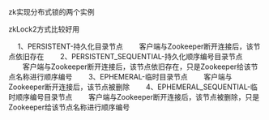 zk实现分布式锁的两个实例

zkLock2方式比较好用


　  1、PERSISTENT-持久化目录节点
　　客户端与Zookeeper断开连接后，该节点依旧存在
　　2、PERSISTENT_SEQUENTIAL-持久化顺序编号目录节点
　　客户端与Zookeeper断开连接后，该节点依旧存在，只是Zookeeper给该节点名称进行顺序编号
　　3、EPHEMERAL-临时目录节点
　　客户端与Zookeeper断开连接后，该节点被删除
　　4、EPHEMERAL_SEQUENTIAL-临时顺序编号目录节点
　　客户端与Zookeeper断开连接后，该节点被删除，只是Zookeeper给该节点名称进行顺序编号